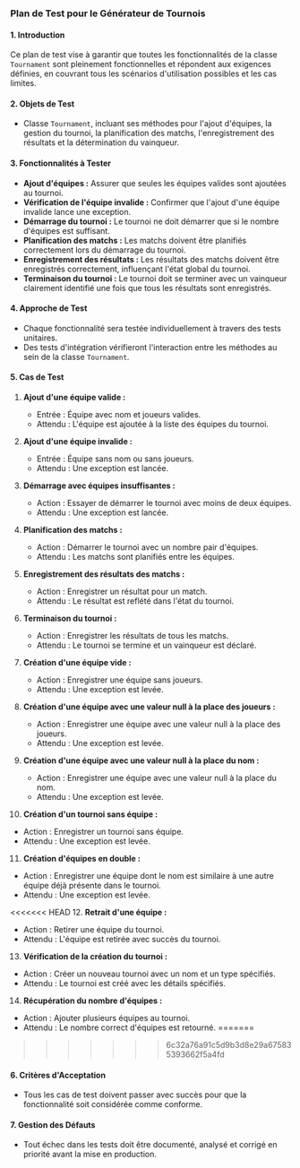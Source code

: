 ### Plan de Test pour le Générateur de Tournois

#### 1. Introduction
Ce plan de test vise à garantir que toutes les fonctionnalités de la classe `Tournament` sont pleinement fonctionnelles et répondent aux exigences définies, en couvrant tous les scénarios d'utilisation possibles et les cas limites.

#### 2. Objets de Test
- Classe `Tournament`, incluant ses méthodes pour l'ajout d'équipes, la gestion du tournoi, la planification des matchs, l'enregistrement des résultats et la détermination du vainqueur.

#### 3. Fonctionnalités à Tester
- **Ajout d'équipes :** Assurer que seules les équipes valides sont ajoutées au tournoi.
- **Vérification de l'équipe invalide :** Confirmer que l'ajout d'une équipe invalide lance une exception.
- **Démarrage du tournoi :** Le tournoi ne doit démarrer que si le nombre d'équipes est suffisant.
- **Planification des matchs :** Les matchs doivent être planifiés correctement lors du démarrage du tournoi.
- **Enregistrement des résultats :** Les résultats des matchs doivent être enregistrés correctement, influençant l'état global du tournoi.
- **Terminaison du tournoi :** Le tournoi doit se terminer avec un vainqueur clairement identifié une fois que tous les résultats sont enregistrés.

#### 4. Approche de Test
- Chaque fonctionnalité sera testée individuellement à travers des tests unitaires.
- Des tests d'intégration vérifieront l'interaction entre les méthodes au sein de la classe `Tournament`.

#### 5. Cas de Test
1. **Ajout d'une équipe valide :**
   - Entrée : Équipe avec nom et joueurs valides.
   - Attendu : L'équipe est ajoutée à la liste des équipes du tournoi.

2. **Ajout d'une équipe invalide :**
   - Entrée : Équipe sans nom ou sans joueurs.
   - Attendu : Une exception est lancée.

3. **Démarrage avec équipes insuffisantes :**
   - Action : Essayer de démarrer le tournoi avec moins de deux équipes.
   - Attendu : Une exception est lancée.

4. **Planification des matchs :**
   - Action : Démarrer le tournoi avec un nombre pair d'équipes.
   - Attendu : Les matchs sont planifiés entre les équipes.

5. **Enregistrement des résultats des matchs :**
   - Action : Enregistrer un résultat pour un match.
   - Attendu : Le résultat est reflété dans l'état du tournoi.

6. **Terminaison du tournoi :**
   - Action : Enregistrer les résultats de tous les matchs.
   - Attendu : Le tournoi se termine et un vainqueur est déclaré.

7. **Création d'une équipe vide :**
   - Action : Enregistrer une équipe sans joueurs.
   - Attendu : Une exception est levée.

8. **Création d'une équipe avec une valeur null à la place des joueurs :**
   - Action : Enregistrer une équipe avec une valeur null à la place des joueurs.
   - Attendu : Une exception est levée.

9. **Création d'une équipe avec une valeur null à la place du nom :**
   - Action : Enregistrer une équipe avec une valeur null à la place du nom.
   - Attendu : Une exception est levée.

10. **Création d'un tournoi sans équipe :**
   - Action : Enregistrer un tournoi sans équipe.
   - Attendu : Une exception est levée.

11. **Création d'équipes en double :**
   - Action : Enregistrer une équipe dont le nom est similaire à une autre équipe déjà présente dans le tournoi.
   - Attendu : Une exception est levée.

<<<<<<< HEAD
12. **Retrait d'une équipe :**
   - Action : Retirer une équipe du tournoi.
   - Attendu : L'équipe est retirée avec succès du tournoi.

13. **Vérification de la création du tournoi :**
   - Action : Créer un nouveau tournoi avec un nom et un type spécifiés.
   - Attendu : Le tournoi est créé avec les détails spécifiés.

14. **Récupération du nombre d'équipes :**
   - Action : Ajouter plusieurs équipes au tournoi.
   - Attendu : Le nombre correct d'équipes est retourné.
=======
>>>>>>> 6c32a76a91c5d9b3d8e29a675835393662f5a4fd

#### 6. Critères d'Acceptation
- Tous les cas de test doivent passer avec succès pour que la fonctionnalité soit considérée comme conforme.

#### 7. Gestion des Défauts
- Tout échec dans les tests doit être documenté, analysé et corrigé en priorité avant la mise en production.